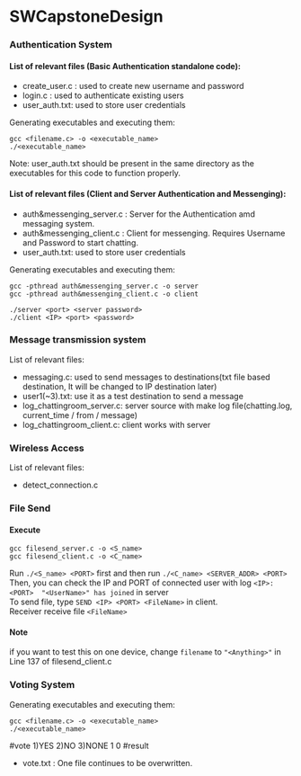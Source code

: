 # SWCapstoneDesign

### Authentication System

#### List of relevant files (Basic Authentication standalone code):
- create_user.c : used to create new username and password
- login.c : used to authenticate existing users
- user_auth.txt: used to store user credentials

Generating executables and executing them: 
```
gcc <filename.c> -o <executable_name>
./<executable_name>
```
Note: user_auth.txt should be present in the same directory as the executables for this code to function properly.


#### List of relevant files (Client and Server Authentication and Messenging):
- auth&messenging_server.c : Server for the Authentication amd messaging system.
- auth&messenging_client.c : Client for messenging. Requires Username and Password to start chatting.
- user_auth.txt: used to store user credentials

Generating executables and executing them: 
```
gcc -pthread auth&messenging_server.c -o server
gcc -pthread auth&messenging_client.c -o client

./server <port> <server password>
./client <IP> <port> <password>
```

### Message transmission system
List of relevant files:
- messaging.c: used to send messages to destinations(txt file based destination, It will be changed to IP destination later)
- user1(~3).txt: use it as a test destination to send a message
- log_chattingroom_server.c: server source with make log file(chatting.log, current_time / from / message)
- log_chattingroom_client.c: client works with server

### Wireless Access
List of relevant files:
- detect_connection.c

### File Send

#### Execute
```
gcc filesend_server.c -o <S_name>
gcc filesend_client.c -o <C_name>
```
Run `./<S_name> <PORT>` first and then run `./<C_name> <SERVER_ADDR> <PORT>`  
Then, you can check the IP and PORT of connected user with log `<IP>:<PORT>  "<UserName>" has joined` in server  
To send file, type `SEND <IP> <PORT> <FileName>` in client.  
Receiver receive file `<FileName>`  

#### Note
if you want to test this on one device, change `filename` to `"<Anything>"` in Line 137 of filesend_client.c

### Voting System
Generating executables and executing them: 
```
gcc <filename.c> -o <executable_name>
./<executable_name>
```
#vote <voting name>
<voting name>
1)YES
2)NO
3)NONE
1
0
#result
- vote.txt : One file continues to be overwritten.
